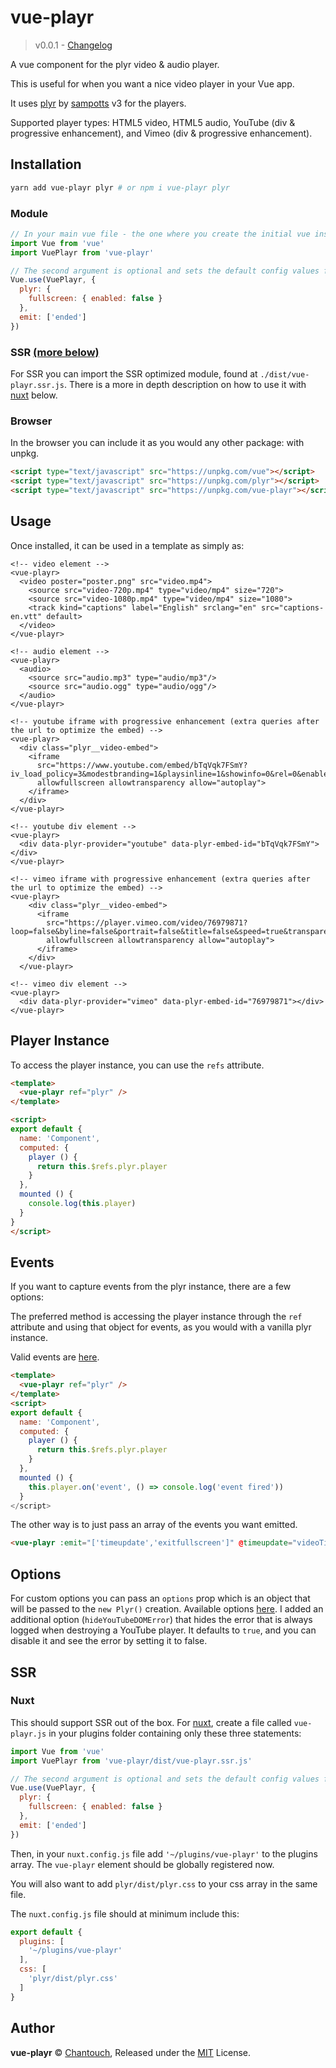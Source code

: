 # vue-playr
>v0.0.1 - [Changelog](https://github.com/chantouch/vue-playr/blob/master/changelog.md)

A vue component for the plyr video & audio player.

This is useful for when you want a nice video player in your Vue app.

It uses [plyr](https://plyr.io) by [sampotts](https://github.com/sampotts) v3 for the players.

Supported player types: HTML5 video, HTML5 audio, YouTube (div & progressive
enhancement), and Vimeo (div & progressive enhancement).

## Installation
```bash
yarn add vue-playr plyr # or npm i vue-playr plyr
```

### Module
```js
// In your main vue file - the one where you create the initial vue instance.
import Vue from 'vue'
import VuePlayr from 'vue-playr'

// The second argument is optional and sets the default config values for every player.
Vue.use(VuePlayr, {
  plyr: {
    fullscreen: { enabled: false }
  },
  emit: ['ended']
})
```

### SSR [(more below)](#ssr)
For SSR you can import the SSR optimized module, found at `./dist/vue-playr.ssr.js`.
There is a more in depth description on how to use it with [nuxt](#nuxt) below.

### Browser
In the browser you can include it as you would any other package: with unpkg.
```html
<script type="text/javascript" src="https://unpkg.com/vue"></script>
<script type="text/javascript" src="https://unpkg.com/plyr"></script>
<script type="text/javascript" src="https://unpkg.com/vue-playr"></script>
```

## Usage
Once installed, it can be used in a template as simply as:
```vue
<!-- video element -->
<vue-playr>
  <video poster="poster.png" src="video.mp4">
    <source src="video-720p.mp4" type="video/mp4" size="720">
    <source src="video-1080p.mp4" type="video/mp4" size="1080">
    <track kind="captions" label="English" srclang="en" src="captions-en.vtt" default>
  </video>
</vue-playr>

<!-- audio element -->
<vue-playr>
  <audio>
    <source src="audio.mp3" type="audio/mp3"/>
    <source src="audio.ogg" type="audio/ogg"/>
  </audio>
</vue-playr>

<!-- youtube iframe with progressive enhancement (extra queries after the url to optimize the embed) -->
<vue-playr>
  <div class="plyr__video-embed">
    <iframe
      src="https://www.youtube.com/embed/bTqVqk7FSmY?iv_load_policy=3&modestbranding=1&playsinline=1&showinfo=0&rel=0&enablejsapi=1"
      allowfullscreen allowtransparency allow="autoplay">
    </iframe>
  </div>
</vue-playr>

<!-- youtube div element -->
<vue-playr>
  <div data-plyr-provider="youtube" data-plyr-embed-id="bTqVqk7FSmY"></div>
</vue-playr>

<!-- vimeo iframe with progressive enhancement (extra queries after the url to optimize the embed) -->
<vue-playr>
    <div class="plyr__video-embed">
      <iframe
        src="https://player.vimeo.com/video/76979871?loop=false&byline=false&portrait=false&title=false&speed=true&transparent=0&gesture=media"
        allowfullscreen allowtransparency allow="autoplay">
      </iframe>
    </div>
  </vue-playr>

<!-- vimeo div element -->
<vue-playr>
  <div data-plyr-provider="vimeo" data-plyr-embed-id="76979871"></div>
</vue-playr>
```

## Player Instance
To access the player instance, you can use the `refs` attribute.

```html
<template>
  <vue-playr ref="plyr" />
</template>

<script>
export default {
  name: 'Component',
  computed: {
    player () {
      return this.$refs.plyr.player
    }
  },
  mounted () {
    console.log(this.player)
  }
}
</script>
```

## Events
If you want to capture events from the plyr instance, there are a few
options:

The preferred method is accessing the player instance through the `ref`
attribute and using that object for events, as you would with a vanilla
plyr instance.

Valid events are [here](https://github.com/sampotts/plyr#events).

```html
<template>
  <vue-playr ref="plyr" />
</template>
<script>
export default {
  name: 'Component',
  computed: {
    player () {
      return this.$refs.plyr.player
    }
  },
  mounted () {
    this.player.on('event', () => console.log('event fired'))
  }
</script>
```

The other way is to just pass an array of the
events you want emitted.

```html
<vue-playr :emit="['timeupdate','exitfullscreen']" @timeupdate="videoTimeUpdated" @exitfullscreen="exitedFullScreen">
```

## Options
For custom options you can pass an `options` prop which is an object
that will be passed to the `new Plyr()` creation. Available options
[here](https://github.com/sampotts/plyr#options). I added an additional
option (`hideYouTubeDOMError`) that hides the error that is always
logged when destroying a YouTube player. It defaults to `true`, and you
can disable it and see the error by setting it to false.

## SSR
### Nuxt
This should support SSR out of the box. For [nuxt](https://nuxtjs.org/), create a file called `vue-playr.js` in your plugins folder containing
only these three statements:
```js
import Vue from 'vue'
import VuePlayr from 'vue-playr/dist/vue-playr.ssr.js'

// The second argument is optional and sets the default config values for every player.
Vue.use(VuePlayr, {
  plyr: {
    fullscreen: { enabled: false }
  },
  emit: ['ended']
})
```
Then, in your `nuxt.config.js` file add `'~/plugins/vue-playr'` to the plugins array. The `vue-playr` element should be globally registered now.

You will also want to add `plyr/dist/plyr.css` to your css array in the same file.

The `nuxt.config.js` file should at minimum include this:
```js
export default {
  plugins: [
    '~/plugins/vue-playr'
  ],
  css: [
    'plyr/dist/plyr.css'
  ]
}
```

## Author
**vue-playr** © [Chantouch](https://github.com/chantouch), Released under the [MIT](./LICENSE.md) License.
